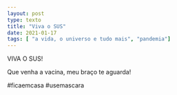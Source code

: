 ```yaml
---
layout: post
type: texto
title: "Viva o SUS"
date: 2021-01-17
tags: [ "a vida, o universo e tudo mais", "pandemia"]
---
```

VIVA O SUS!  

Que venha a vacina, meu braço te aguarda!

#ficaemcasa #usemascara